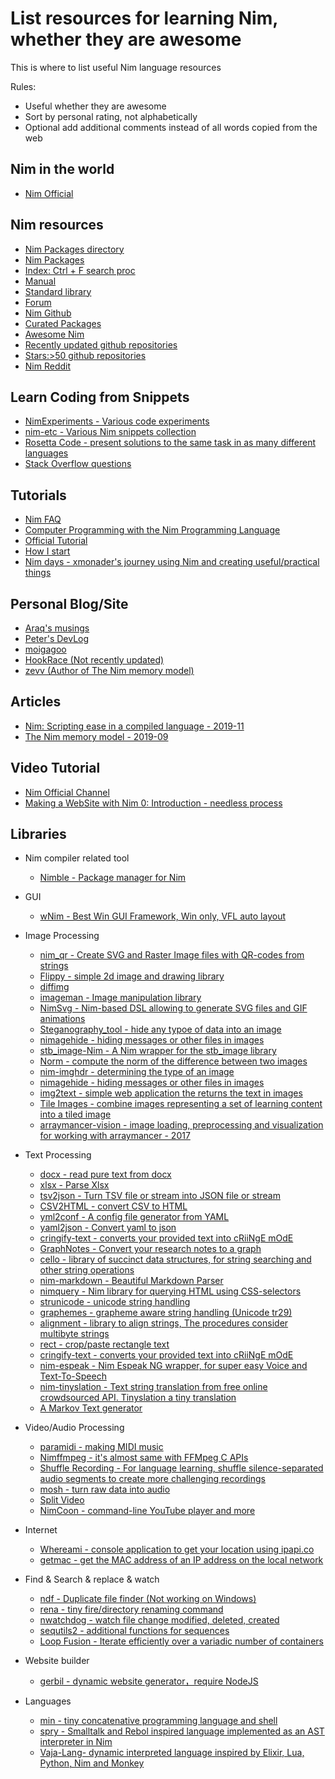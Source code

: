 List resources for learning Nim, whether they are awesome
==================

This is where to list useful Nim language resources

Rules:

- Useful whether they are awesome
- Sort by personal rating, not alphabetically
- Optional add additional comments instead of all words copied from the web

Nim in the world
----------

- [Nim Official](https://nim-lang.org/)

Nim resources
---------

  - [Nim Packages directory](https://nimble.directory/search)
  - [Nim Packages](https://github.com/nim-lang/packages)
  - [Index: Ctrl + F search proc](https://nim-lang.org/docs/theindex.html)
  - [Manual](https://nim-lang.org/docs/manual.html)
  - [Standard library](https://nim-lang.org/docs/lib.html)
  - [Forum](https://forum.nim-lang.org/)
  - [Nim Github](https://github.com/nim-lang/Nim)
  - [Curated Packages](https://github.com/nim-lang/Nim/wiki/Curated-Packages)
  - [Awesome Nim](https://github.com/xflywind/awesome-nim)
  - [Recently updated github repositories](https://github.com/search?o=desc&q=nim&l=nim&s=updated&type=Repositories)
  - [Stars:>50 github repositories](https://github.com/search?q=stars%3A%3E50+language%3Anim&type=Repositories)
  - [Nim Reddit](https://www.reddit.com/r/nim/)


Learn Coding from Snippets
------

- [NimExperiments - Various code experiments](https://github.com/vitreo12/NimExperiments)
- [nim-etc - Various Nim snippets collection ](https://github.com/mashingan/nim-etc)
- [Rosetta Code - present solutions to the same task in as many different languages](http://rosettacode.org/wiki/Category:Nim)
- [Stack Overflow questions](https://stackoverflow.com/questions/tagged/nim-lang)

Tutorials
------

- [Nim FAQ](https://internet-of-tomohiro.netlify.app/nim/faq.en.html)
- [Computer Programming with the Nim Programming Language](https://ssalewski.de/nimprogramming.html)
- [Official Tutorial](https://www.reddit.com/r/nim/)
- [How I start](https://howistart.org/posts/nim/1/)
- [Nim days - xmonader's journey using Nim and creating useful/practical things](https://xmonader.github.io/nimdays/)

Personal Blog/Site
--------

- [Araq's musings](https://nim-lang.org/araq/)
- [Peter's DevLog](https://peterme.net/)
- [moigagoo](https://moigagoo.svbtle.com/)
- [HookRace (Not recently updated)](https://hookrace.net/)
- [zevv (Author of The Nim memory model)](http://zevv.nl/play/)

Articles
------

- [Nim: Scripting ease in a compiled language - 2019-11](https://www.junglecoder.com/blog/nim-early-report)
- [The Nim memory model - 2019-09](http://zevv.nl/nim-memory/)

Video Tutorial
---

- [Nim Official Channel](https://www.youtube.com/channel/UCDAYn_VFt0VisL5-1a5Dk7Q/videos)
- [Making a WebSite with Nim 0: Introduction -  needless process](https://www.youtube.com/watch?v=ndzlVRWqT2E)

Libraries
-----------

- Nim compiler related tool
  - [Nimble - Package manager for Nim](https://github.com/nim-lang/nimble)

- GUI
  - [wNim - Best Win GUI Framework, Win only, VFL auto layout](https://github.com/khchen/wNim)

- Image Processing
  - [nim_qr - Create SVG and Raster Image files with QR-codes from strings](https://github.com/ThomasTJdev/nim_qr)
  - [Flippy - simple 2d image and drawing library](https://github.com/treeform/flippy)
  - [diffimg](https://github.com/SolitudeSF/diffimg)
  - [imageman - Image manipulation library](https://github.com/SolitudeSF/imageman)
  - [NimSvg - Nim-based DSL allowing to generate SVG files and GIF animations](https://github.com/bluenote10/NimSvg)
  - [Steganography_tool - hide any typoe of data into an image](https://github.com/EasiestSoft/steganography-software-free-download)
  - [nimagehide - hiding messages or other files in images](https://github.com/MnlPhlp/nimagehide)
  - [stb_image-Nim - A Nim wrapper for the stb_image library](https://gitlab.com/define-private-public/stb_image-Nim)
  - [Norm - compute the norm of the difference between two images](https://github.com/jonasrauber/norm)
  - [nim-imghdr - determining the type of an image](https://github.com/achesak/nim-imghdr)
  - [nimagehide - hiding messages or other files in images](https://github.com/MnlPhlp/nimagehide)
  - [img2text - simple web application the returns the text in images](https://github.com/theju/img2text)
  - [Tile Images - combine images representing a set of learning content into a tiled image](https://github.com/jdve/tile_images)
  - [arraymancer-vision - image loading, preprocessing and visualization for working with arraymancer - 2017](https://github.com/edubart/arraymancer-vision)

- Text Processing
  - [docx - read pure text from docx](https://github.com/xflywind/docx)
  - [xlsx - Parse Xlsx](https://github.com/xflywind/xlsx)
  - [tsv2json - Turn TSV file or stream into JSON file or stream](https://github.com/hectormonacci/tsv2json)
  - [CSV2HTML - convert CSV to HTML](https://github.com/btbytes/csv2html.nim)
  - [yml2conf - A config file generator from YAML](https://github.com/jiro4989/yml2conf)
  - [yaml2json - Convert yaml to json](https://github.com/nonylene/yaml2json)
  - [cringify-text -  converts your provided text into cRiiNgE mOdE](https://github.com/theAkito/cringify-text)
  - [GraphNotes - Convert your research notes to a graph](https://github.com/kavir1698/GraphNotes)
  - [cello - library of succinct data structures, for string searching and other string operations](https://github.com/unicredit/cello)
  - [nim-markdown - Beautiful Markdown Parser](https://github.com/soasme/nim-markdown)
  - [nimquery - Nim library for querying HTML using CSS-selectors](https://github.com/GULPF/nimquery)
  - [strunicode - unicode string handling](https://github.com/nitely/nim-strunicode)
  - [graphemes - grapheme aware string handling (Unicode tr29)](https://github.com/nitely/nim-graphemes)
  - [alignment - library to align strings, The procedures consider multibyte strings](https://github.com/jiro4989/alignment)
  - [rect - crop/paste rectangle text](https://github.com/jiro4989/rect)
  - [cringify-text - converts your provided text into cRiiNgE mOdE](https://github.com/theAkito/cringify-text)
  - [nim-espeak - Nim Espeak NG wrapper, for super easy Voice and Text-To-Speech](https://github.com/juancarlospaco/nim-espeak)
  - [nim-tinyslation - Text string translation from free online crowdsourced API. Tinyslation a tiny translation](https://github.com/juancarlospaco/nim-tinyslation)
  - [A Markov Text generator](https://github.com/amedlock/markov)

- Video/Audio Processing
  - [paramidi - making MIDI music](https://github.com/paranim/paramidi)
  - [Nimffmpeg - it's almost same with FFMpeg C APIs](https://github.com/mashingan/nimffmpeg)
  - [Shuffle Recording - For language learning, shuffle silence-separated audio segments to create more challenging recordings](https://github.com/jdve/shuffle_recording)
  - [mosh - turn raw data into audio](https://github.com/jamesb93/mosh)
  - [Split Video](https://github.com/kodkuce/SplitVideo-Nim)
  - [NimCoon - command-line YouTube player and more](https://gitlab.com/njoseph/nimcoon)

- Internet
  - [Whereami - console application to get your location using ipapi.co](https://github.com/corenting/whereami)
  - [getmac - get the MAC address of an IP address on the local network](https://github.com/PMunch/getmac)

- Find & Search & replace & watch
  - [ndf - Duplicate file finder (Not working on Windows)](https://github.com/rustomax/ndf)
  - [rena - tiny fire/directory renaming command](https://github.com/jiro4989/rena)
  - [nwatchdog - watch file change modified, deleted, created](https://github.com/zendbit/nim.nwatchdog)
  - [sequtils2 - additional functions for sequences](https://github.com/Michedev/sequtils2)
  - [Loop Fusion - Iterate efficiently over a variadic number of containers](https://github.com/numforge/loop-fusion)

- Website builder
  - [gerbil - dynamic website generator，require NodeJS](https://github.com/jasonprogrammer/gerbil)

- Languages
  - [min - tiny concatenative programming language and shell](https://github.com/h3rald/min)
  - [spry - Smalltalk and Rebol inspired language implemented as an AST interpreter in Nim](https://github.com/gokr/spry)
  - [Vaja-Lang- dynamic interpreted language inspired by Elixir, Lua, Python, Nim and Monkey](https://github.com/marteinn/Vaja-Lang)
